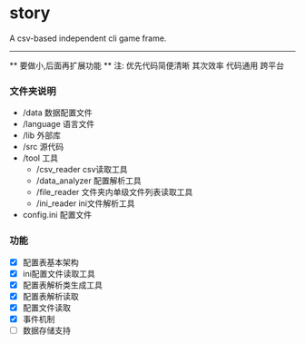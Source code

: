# story
A csv-based independent cli game frame.


----------

** 要做小,后面再扩展功能 **
注:
	优先代码简便清晰
	其次效率
	代码通用
	跨平台

### 文件夹说明
- /data	数据配置文件
- /language	语言文件
- /lib	外部库
- /src	源代码
- /tool	工具
	- /csv_reader	csv读取工具
	- /data_analyzer	配置解析工具
	- /file_reader	文件夹内单级文件列表读取工具
	- /ini_reader	ini文件解析工具
- config.ini	配置文件

### 功能
- [x] 配置表基本架构
- [x] ini配置文件读取工具
- [x] 配置表解析类生成工具
- [x] 配置表解析读取
- [x] 配置文件读取
- [x] 事件机制
- [ ] 数据存储支持